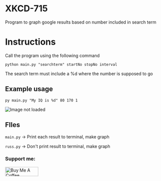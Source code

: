 # XKCD-715
 Program to graph google results based on number included in search term

# Instructions
Call the program using the following command

```python main.py "searchterm" startNo stopNo interval```

The search term must include a %d where the number is supposed to go

## Example usage
```py main.py "My IQ is %d" 80 170 1```

![Image not loaded](iqgraph.png "a title")

## FIles
`main.py` -> Print each result to terminal, make graph

`russ.py` -> Don't print result to terminal, make graph 

### Support me: 

<a href="https://www.buymeacoffee.com/matseslats" target="_blank"><img src="https://cdn.buymeacoffee.com/buttons/v2/default-yellow.png" alt="Buy Me A Coffee" style="height: 30px !important;width: 108px !important;" ></a>